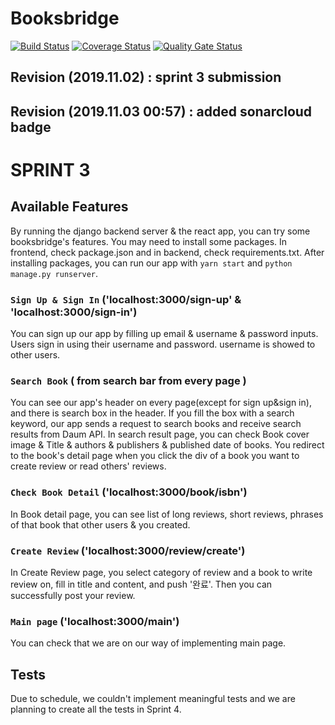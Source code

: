 # Booksbridge
[![Build Status](https://travis-ci.org/swsnu/swpp2019-team14.png?branch=master&kill_cache=1)](https://travis-ci.org/swsnu/swpp2019-team14) [![Coverage Status](https://coveralls.io/repos/github/swsnu/swpp2019-team14/badge.svg?branch=master&kill_cache=1)](https://coveralls.io/github/swsnu/swpp2019-team14?branch=master)
[![Quality Gate Status](https://sonarcloud.io/api/project_badges/measure?project=swsnu_swpp2019-team14&metric=alert_status&kill_cache=1)](https://sonarcloud.io/dashboard?id=swsnu_swpp2019-team14)
## Revision (2019.11.02) : sprint 3 submission
## Revision (2019.11.03 00:57) : added sonarcloud badge

#  SPRINT 3 

## Available Features

By running the django backend server & the react app, you can try some booksbridge's features.
You may need to install some packages.
In frontend, check package.json and in backend, check requirements.txt. 
After installing packages, you can run our app with `yarn start` and `python manage.py runserver`.

### `Sign Up & Sign In` ('localhost:3000/sign-up' & 'localhost:3000/sign-in')

You can sign up our app by filling up email & username & password inputs.
Users sign in using their username and password. username is showed to other users.

### `Search Book` ( from search bar from every page )

You can see our app's header on every page(except for sign up&sign in), and there is search box in the header.
If you fill the box with a search keyword, our app sends a request to search books and receive search results from Daum API.
In search result page, you can check Book cover image & Title & authors & publishers & published date of books. 
You redirect to the book's detail page when you click the div of a book you want to create review or read others' reviews.

### `Check Book Detail` ('localhost:3000/book/isbn')

In Book detail page, you can see list of long reviews, short reviews, phrases of that book that other users & you created.

### `Create Review` ('localhost:3000/review/create')

In Create Review page, you select category of review and a book to write review on, fill in title and content, and push '완료'. Then you can successfully post your review.

### `Main page` ('localhost:3000/main')

You can check that we are on our way of implementing main page.


## Tests

Due to schedule, we couldn't implement meaningful tests and we are planning to create all the tests in Sprint 4.
